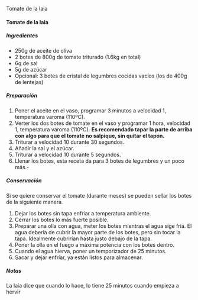 Tomate de la Iaia

#### Tomate de la Iaia

##### Ingredientes

* 250g de aceite de oliva
* 2 botes de 800g de tomate triturado (1.6kg en total)
* 6g de sal
* 5g de azúcar
* Opcional: 3 botes de cristal de legumbres cocidas vacíos (los de 400g de lentejas)

##### Preparación

1. Poner el aceite en el vaso, programar 3 minutos a velocidad 1, temperatura varoma (110ºC).
2. Verter los dos botes de tomate en el vaso y programar 1 hora, velocidad 1, temperatura varoma (110ºC). **Es recomendado tapar la parte de arriba con algo para que el tomate no salpique, sin quitar el tapón.**
3. Triturar a velocidad 10 durante 30 segundos.
4. Añadir la sal y el azúcar.
5. Triturar a velocidad 10 durante 5 segundos.
6. Llenar los botes, esta receta da para 3 botes de legumbres y un poco más.-

##### Conservación

Si se quiere conservar el tomate (durante meses) se pueden sellar los botes de la siguiente manera.

1. Dejar los botes sin tapa enfriar a temperatura ambiente.
2. Cerrar los botes lo más fuerte posible.
3. Preparar una olla con agua, meter los botes mientras el agua sige fría. El agua debería de cubrir la mayor parte de los botes, pero sin tocar la tapa. Idealmente cubrirían hasta justo debajo de la tapa.
4. Poner la olla en el fuego a máxima potencia con los botes dentro.
5. Cuando el agua hierva, poner un temporizador de 25 minutos.
6. Sacar y dejar enfríar, ya están listos para almacenar.

##### Notas

La Iaia dice que cuando lo hace, lo tiene  25 minutos cuando empieza a hervir